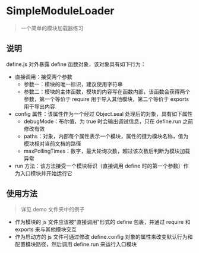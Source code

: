 # SimpleModuleLoader

> 一个简单的模块加载器练习

## 说明

define.js 对外暴露 define 函数对象，该对象具有如下行为：

- 直接调用：接受两个参数
  - 参数一：模块的唯一标识，建议使用字符串
  - 参数二：模块的主体函数，模块的内容写在函数内部，该函数会获得两个参数，第一个等价于 require 用于导入其他模块，第二个等价于 exports 用于导出内容
- config 属性：该属性作为一个经过 Object.seal 处理后的对象，具有如下属性
  - debugMode：布尔值，为 true 时会输出调试信息，只在 define.run 之前修改有效
  - paths：对象，内部每个属性表示一个模块，属性的键为模块名称，值为模块相对当前文档的路径
  - maxPollingTimes：数字，最大轮询次数，超过该次数后判断为模块加载异常
- run 方法：该方法接受一个模块标识（直接调用 define 时的第一个参数）作为入口模块并开始运行它

## 使用方法

> 详见 demo 文件夹中的例子

- 作为模块的 js 文件应该被"直接调用"形式的 define 包裹，并通过 require 和 exports 来与其他模块交互
- 作为启动方的 js 文件可通过修改 define.config 对象的属性来改变默认行为和配置模块路径，然后调用 define.run 来运行入口模块